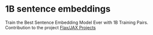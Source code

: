 # 1B sentence embeddings

Train the Best Sentence Embedding Model Ever with 1B Training Pairs. Contribution to the project [Flax/JAX Projects](https://discuss.huggingface.co/t/train-the-best-sentence-embedding-model-ever-with-1b-training-pairs/7354)

